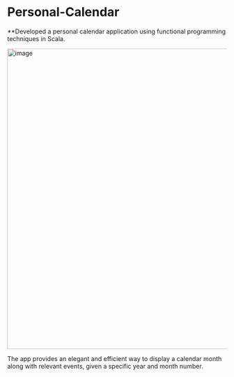 # Personal-Calendar

**Developed a personal calendar application using functional programming techniques in Scala.

<img width="691" alt="image" src="https://github.com/Darwjj/Personal-Calendar/assets/82006604/68bbbc0b-7b4e-4645-a08f-03ae34b37e3c">


The app provides an elegant and efficient way to display a calendar month along with relevant events,
given a specific year and month number.
